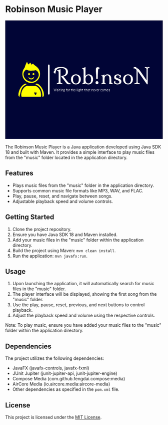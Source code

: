 # Robinson Music Player

![Robinson Music Player Logo](music/mylogo.png)

The Robinson Music Player is a Java application developed using Java SDK 18 and built with Maven. It provides a simple interface to play music files from the "music" folder located in the application directory.

## Features

- Plays music files from the "music" folder in the application directory.
- Supports common music file formats like MP3, WAV, and FLAC.
- Play, pause, reset, and navigate between songs.
- Adjustable playback speed and volume controls.

## Getting Started

1. Clone the project repository.
2. Ensure you have Java SDK 18 and Maven installed.
3. Add your music files in the "music" folder within the application directory.
4. Build the project using Maven: `mvn clean install`.
5. Run the application: `mvn javafx:run`.

## Usage

1. Upon launching the application, it will automatically search for music files in the "music" folder.
2. The player interface will be displayed, showing the first song from the "music" folder.
3. Use the play, pause, reset, previous, and next buttons to control playback.
4. Adjust the playback speed and volume using the respective controls.

Note: To play music, ensure you have added your music files to the "music" folder within the application directory.

## Dependencies

The project utilizes the following dependencies:

- JavaFX (javafx-controls, javafx-fxml)
- JUnit Jupiter (junit-jupiter-api, junit-jupiter-engine)
- Compose Media (com.github.fengdai.compose:media)
- AirCore Media (io.aircore.media:aircore-media)
- Other dependencies as specified in the `pom.xml` file.

## License

This project is licensed under the [MIT License](LICENSE).
